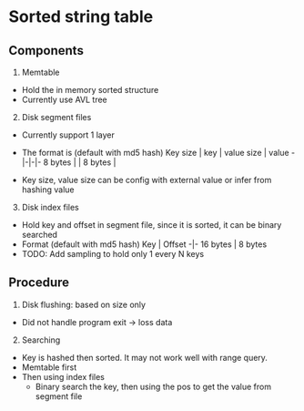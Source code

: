 # Sorted string table

## Components

1. Memtable

- Hold the in memory sorted structure
- Currently use AVL tree

2. Disk segment files

- Currently support 1 layer
- The format is (default with md5 hash)
  Key size | key | value size | value
  -|-|-|-
  8 bytes | | 8 bytes |

- Key size, value size can be config with external value or infer from hashing value

3. Disk index files

- Hold key and offset in segment file, since it is sorted, it can be binary searched
- Format (default with md5 hash)
  Key | Offset
  -|-
  16 bytes | 8 bytes
- TODO: Add sampling to hold only 1 every N keys

## Procedure

1. Disk flushing: based on size only

- Did not handle program exit -> loss data

2. Searching

- Key is hashed then sorted. It may not work well with range query.
- Memtable first
- Then using index files
  - Binary search the key, then using the pos to get the value from segment file

